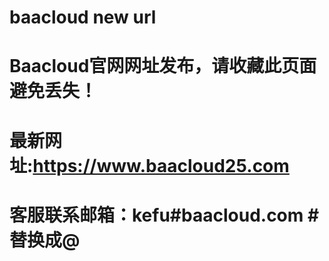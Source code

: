 # baacloud new url
# Baacloud官网网址发布，请收藏此页面避免丢失！

# 最新网址:https://www.baacloud25.com
# 客服联系邮箱：kefu#baacloud.com #替换成@
